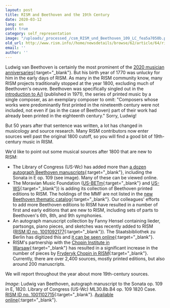 ```yaml
---
layout: post
title: RISM and Beethoven and the 19th Century
date: 2020-03-12
lang: en
post: true
category: self_representation
image: "/uploads/_processed_/csm_RISM_und_Beethoven_109_LC_fea5a7050b.png"
old_url: http://www.rism.info//home/newsdetails/browse/62/article/64/rism-and-beethoven-and-the-19th-century.html
email: ''
author: ''
---
```



Ludwig van Beethoven is certainly the most prominent of the [2020 musician anniversaries](/events/2020/01/09/2020-not-just-beethoven.html){:target="_blank"}. But his birth year of 1770 was unlucky for him in the early days of RISM. As many in the RISM community know, many RISM projects traditionally stopped at the year 1800, excluding much of Beethoven's oeuvre. Beethoven was specifically singled out in the [introduction to A/I](/publications.html#c36) (published in 1971), the series of printed music by a single composer, as an exemplary composer to omit: "Composers whose works were predominantly first printed in the nineteenth century were not included, not even if (as in the case of Beethoven) part of their work had already been printed in the eighteenth century." Sorry, Ludwig!

But 50 years after that sentence was written, a lot has changed in musicology and source research. Many RISM contributors now enter sources well past the original 1800 cutoff, so you will find a good bit of 19th-century music in RISM.

We'd like to point out some musical sources after 1800 that are new to RISM:

- The Library of Congress (US-Wc) has added more than [a dozen autograph Beethoven manuscripts](https://opac.rism.info/search?View=rism&author=Beethoven&siglum=US-Wc){:target="_blank"}, including the Sonata in E op. 109 (see image). Many of these can be viewed online.
- The Moravian Music Foundation ([US-BETm](https://opac.rism.info/search?View=rism&author=Beethoven&siglum=US-BETm&Language=en){:target="_blank"} and [US-WS](https://opac.rism.info/search?View=rism&author=Beethoven&siglum=US-WS&Language=en){:target="_blank"}) is adding its collection of Beethoven printed editions to RISM. The holdings of the MMF are not listed in the [new Beethoven thematic catalog](https://opac.rism.info/search?id=lit30028397&View=rism){:target="_blank"}. Our colleagues' efforts to add more Beethoven editions to RISM have resulted in a number of first and early editions that are new to RISM, including sets of parts to Beethoven's 6th, 8th, and 9th symphonies.
- An autograph manuscript collection by Fanny Hensel containing lieder, partsongs, piano pieces, and sketches was recently added to RISM ([RISM ID no. 1001092177](https://opac.rism.info/search?id=1001092177&View=rism){:target="_blank"}). The Staatsbibliothek zu Berlin has digitized this and [it can be seen online](http://resolver.staatsbibliothek-berlin.de/SBB0002A63E00000000){:target="_blank"}.
- RISM's partnership with the [Chopin Institute in Warsaw](/library_stocks/2019/02/18/close-cooperation-between-rism-and-the-chopin.html){:target="_blank"} has resulted in a significant increase in the number of pieces by [Fryderyk Chopin in RISM](https://opac.rism.info/search?View=rism&author=Chopin){:target="_blank"}. Currently, there are over 2,400 sources, mostly printed editions, but also around 200 manuscripts.



We will report throughout the year about more 19th-century sources.



_Image_: Ludwig van Beethoven, autograph manuscript to the Sonata op. 109 in E, 1820. Library of Congress (US-Wc) ML30.8b.B4 op. 109 1820 Case. [RISM ID no. 1001102715](https://opac.rism.info/search?id=1001102715&View=rism){:target="_blank"}. [Available online](https://lccn.loc.gov/87752609){:target="_blank"}.



<script type="text/javascript">var switchTo5x=true;</script><script type="text/javascript" src="http://w.sharethis.com/button/buttons.js"></script><script type="text/javascript">stLight.options({publisher: "9b601438-1ce1-49d8-bfd7-9cff5df54c17", doNotHash: false, doNotCopy: false, hashAddressBar: false});</script>